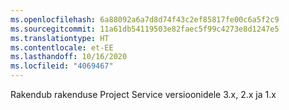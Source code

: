 ```yaml
---
ms.openlocfilehash: 6a88092a6a7d8d74f43c2ef85817fe00c6a5f2c9
ms.sourcegitcommit: 11a61db54119503e82faec5f99c4273e8d1247e5
ms.translationtype: HT
ms.contentlocale: et-EE
ms.lasthandoff: 10/16/2020
ms.locfileid: "4069467"
---
```

Rakendub rakenduse Project Service versioonidele 3.x, 2.x ja 1.x

